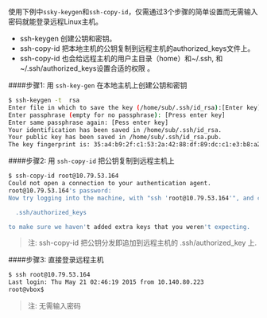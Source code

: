 使用下例中`ssky-keygen`和`ssh-copy-id`，仅需通过3个步骤的简单设置而无需输入密码就能登录远程Linux主机。 

* ssh-keygen 创建公钥和密钥。 
* ssh-copy-id 把本地主机的公钥复制到远程主机的authorized_keys文件上。
* ssh-copy-id 也会给远程主机的用户主目录（home）和~/.ssh, 和~/.ssh/authorized_keys设置合适的权限 。

####步骤1: 用 `ssh-key-gen` 在本地主机上创建公钥和密钥

```bash
$ ssh-keygen -t  rsa
Enter file in which to save the key (/home/sub/.ssh/id_rsa):[Enter key] 
Enter passphrase (empty for no passphrase): [Press enter key]
Enter same passphrase again: [Pess enter key]
Your identification has been saved in /home/sub/.ssh/id_rsa.
Your public key has been saved in /home/sub/.ssh/id_rsa.pub. 
The key fingerprint is: 35:a4:b9:2f:c1:53:2a:42:88:df:89:dc:c1:e3:b8:a2 
```

####步骤2: 用 `ssh-copy-id` 把公钥复制到远程主机上

```bash
$ ssh-copy-id root@10.79.53.164
Could not open a connection to your authentication agent.
root@10.79.53.164's password:
Now try logging into the machine, with "ssh 'root@10.79.53.164'", and check in:

  .ssh/authorized_keys

to make sure we haven't added extra keys that you weren't expecting.

```
> 注: ssh-copy-id 把公钥分发即追加到远程主机的 .ssh/authorized_key 上.

####步骤3: 直接登录远程主机

```bash
$ ssh root@10.79.53.164
Last login: Thu May 21 02:46:19 2015 from 10.140.80.223
root@vbox$ 
```
> 注: 无需输入密码
